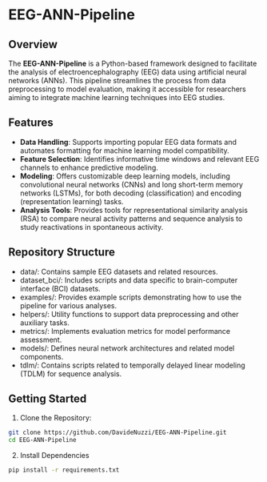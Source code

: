 # EEG-ANN-Pipeline

## Overview

The **EEG-ANN-Pipeline** is a Python-based framework designed to facilitate the analysis of electroencephalography (EEG) data using artificial neural networks (ANNs). 
This pipeline streamlines the process from data preprocessing to model evaluation, making it accessible for researchers aiming to integrate machine learning techniques into EEG studies.

## Features

- **Data Handling**: Supports importing popular EEG data formats and automates formatting for machine learning model compatibility.
- **Feature Selection**: Identifies informative time windows and relevant EEG channels to enhance predictive modeling.
- **Modeling**: Offers customizable deep learning models, including convolutional neural networks (CNNs) and long short-term memory networks (LSTMs), for both decoding (classification) and encoding (representation learning) tasks.
- **Analysis Tools**: Provides tools for representational similarity analysis (RSA) to compare neural activity patterns and sequence analysis to study reactivations in spontaneous activity.

## Repository Structure
- data/: Contains sample EEG datasets and related resources.
- dataset_bci/: Includes scripts and data specific to brain-computer interface (BCI) datasets.
- examples/: Provides example scripts demonstrating how to use the pipeline for various analyses.
- helpers/: Utility functions to support data preprocessing and other auxiliary tasks.
- metrics/: Implements evaluation metrics for model performance assessment.
- models/: Defines neural network architectures and related model components.
- tdlm/: Contains scripts related to temporally delayed linear modeling (TDLM) for sequence analysis.

## Getting Started
1) Clone the Repository:
```bash
git clone https://github.com/DavideNuzzi/EEG-ANN-Pipeline.git
cd EEG-ANN-Pipeline
```
2) Install Dependencies
```bash
pip install -r requirements.txt
```
